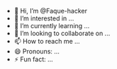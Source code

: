 - 👋 Hi, I’m @Faque-hacker
- 👀 I’m interested in ...
- 🌱 I’m currently learning ...
- 💞️ I’m looking to collaborate on ...
- 📫 How to reach me ...
- 😄 Pronouns: ...
- ⚡ Fun fact: ...

<!---
Faque-hacker/Faque-hacker is a ✨ special ✨ repository because its `README.md` (this file) appears on your GitHub profile.
You can click the Preview link to take a look at your changes.
---> 
